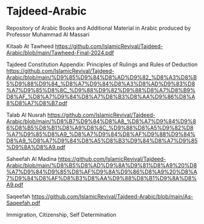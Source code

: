 # Tajdeed-Arabic
Repository of Arabic Books and Additional Material in Arabic produced by Professor Muhammad Al Massari



Kitaab At Tawheed 
https://github.com/IslamicRevival/Tajdeed-Arabic/blob/main/Tawheed-Final-2024.pdf

Tajdeed Constitution Appendix: Principles of Rulings and Rules of Deduction
https://github.com/IslamicRevival/Tajdeed-Arabic/blob/main/%D9%85%D9%84%D8%AD%D9%82_%D8%A3%D8%B5%D9%88%D9%84_%D8%A7%D9%84%D8%A3%D8%AD%D9%83%D8%A7%D9%85%D8%8C_%D9%88%D9%82%D9%88%D8%A7%D8%B9%D8%AF_%D8%A7%D9%84%D8%A7%D8%B3%D8%AA%D9%86%D8%A8%D8%A7%D8%B7.pdf


Talab Al Nusrah
https://github.com/IslamicRevival/Tajdeed-Arabic/blob/main/%D8%B7%D9%84%D8%A8_%D8%A7%D9%84%D9%86%D8%B5%D8%B1%D8%A9%D8%8C_%D9%88%D8%A5%D9%82%D8%A7%D9%85%D8%A9_%D8%A7%D9%84%D8%AF%D9%88%D9%84%D8%A9_%D8%A7%D9%84%D8%A5%D8%B3%D9%84%D8%A7%D9%85%D9%8A%D8%A9.pdf

Saheefah Al Madina
https://github.com/IslamicRevival/Tajdeed-Arabic/blob/main/%D8%B5%D8%AD%D9%8A%D9%81%D8%A9%20%D8%A7%D9%84%D9%85%D8%AF%D9%8A%D9%86%D8%A9%20%D8%A7%D9%84%D8%AF%D8%B3%D8%AA%D9%88%D8%B1%D9%8A%D8%A9.pdf

Saqeefah
https://github.com/IslamicRevival/Tajdeed-Arabic/blob/main/As-Saqeefah.pdf

Immigration, Citizenship, Self Determination



